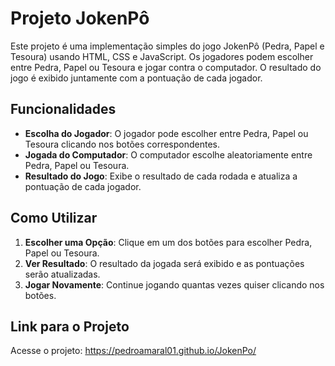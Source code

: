 # Projeto JokenPô

Este projeto é uma implementação simples do jogo JokenPô (Pedra, Papel e Tesoura) usando HTML, CSS e JavaScript. Os jogadores podem escolher entre Pedra, Papel ou Tesoura e jogar contra o computador. O resultado do jogo é exibido juntamente com a pontuação de cada jogador.

## Funcionalidades

- **Escolha do Jogador**: O jogador pode escolher entre Pedra, Papel ou Tesoura clicando nos botões correspondentes.
- **Jogada do Computador**: O computador escolhe aleatoriamente entre Pedra, Papel ou Tesoura.
- **Resultado do Jogo**: Exibe o resultado de cada rodada e atualiza a pontuação de cada jogador.
  
## Como Utilizar

1. **Escolher uma Opção**: Clique em um dos botões para escolher Pedra, Papel ou Tesoura.
2. **Ver Resultado**: O resultado da jogada será exibido e as pontuações serão atualizadas.
3. **Jogar Novamente**: Continue jogando quantas vezes quiser clicando nos botões.

## Link para o Projeto

Acesse o projeto: https://pedroamaral01.github.io/JokenPo/
